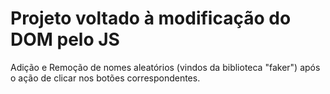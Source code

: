 # Projeto voltado à modificação do DOM pelo JS

Adição e Remoção de nomes aleatórios (vindos da biblioteca "faker") após o ação de clicar nos botões correspondentes.
